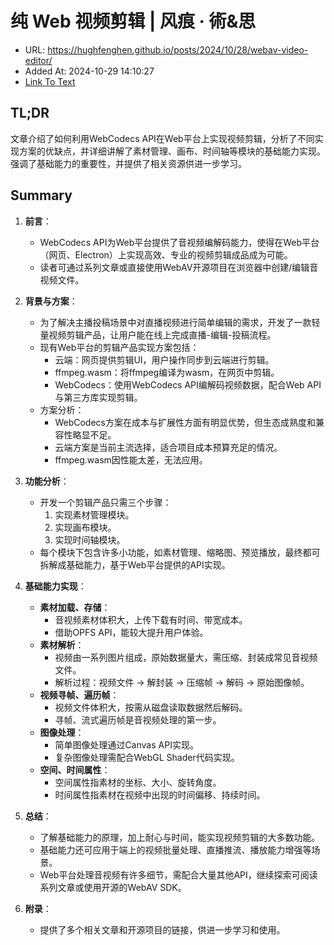 # 纯 Web 视频剪辑 | 风痕 · 術&思
- URL: https://hughfenghen.github.io/posts/2024/10/28/webav-video-editor/
- Added At: 2024-10-29 14:10:27
- [Link To Text](2024-10-29-纯-web-视频剪辑-风痕-·-術&思_raw.md)

## TL;DR
文章介绍了如何利用WebCodecs API在Web平台上实现视频剪辑，分析了不同实现方案的优缺点，并详细讲解了素材管理、画布、时间轴等模块的基础能力实现。强调了基础能力的重要性，并提供了相关资源供进一步学习。

## Summary
1. **前言**：
   - WebCodecs API为Web平台提供了音视频编解码能力，使得在Web平台（网页、Electron）上实现高效、专业的视频剪辑成品成为可能。
   - 读者可通过系列文章或直接使用WebAV开源项目在浏览器中创建/编辑音视频文件。

2. **背景与方案**：
   - 为了解决主播投稿场景中对直播视频进行简单编辑的需求，开发了一款轻量视频剪辑产品，让用户能在线上完成直播-编辑-投稿流程。
   - 现有Web平台的剪辑产品实现方案包括：
     - 云端：网页提供剪辑UI，用户操作同步到云端进行剪辑。
     - ffmpeg.wasm：将ffmpeg编译为wasm，在网页中剪辑。
     - WebCodecs：使用WebCodecs API编解码视频数据，配合Web API与第三方库实现剪辑。
   - 方案分析：
     - WebCodecs方案在成本与扩展性方面有明显优势，但生态成熟度和兼容性略显不足。
     - 云端方案是当前主流选择，适合项目成本预算充足的情况。
     - ffmpeg.wasm因性能太差，无法应用。

3. **功能分析**：
   - 开发一个剪辑产品只需三个步骤：
     1. 实现素材管理模块。
     2. 实现画布模块。
     3. 实现时间轴模块。
   - 每个模块下包含许多小功能，如素材管理、缩略图、预览播放，最终都可拆解成基础能力，基于Web平台提供的API实现。

4. **基础能力实现**：
   - **素材加载、存储**：
     - 音视频素材体积大，上传下载有时间、带宽成本。
     - 借助OPFS API，能较大提升用户体验。
   - **素材解析**：
     - 视频由一系列图片组成，原始数据量大，需压缩、封装成常见音视频文件。
     - 解析过程：视频文件 -> 解封装 -> 压缩帧 -> 解码 -> 原始图像帧。
   - **视频寻帧、遍历帧**：
     - 视频文件体积大，按需从磁盘读取数据然后解码。
     - 寻帧、流式遍历帧是音视频处理的第一步。
   - **图像处理**：
     - 简单图像处理通过Canvas API实现。
     - 复杂图像处理需配合WebGL Shader代码实现。
   - **空间、时间属性**：
     - 空间属性指素材的坐标、大小、旋转角度。
     - 时间属性指素材在视频中出现的时间偏移、持续时间。

5. **总结**：
   - 了解基础能力的原理，加上耐心与时间，能实现视频剪辑的大多数功能。
   - 基础能力还可应用于端上的视频批量处理、直播推流、播放能力增强等场景。
   - Web平台处理音视频有许多细节，需配合大量其他API，继续探索可阅读系列文章或使用开源的WebAV SDK。

6. **附录**：
   - 提供了多个相关文章和开源项目的链接，供进一步学习和使用。
